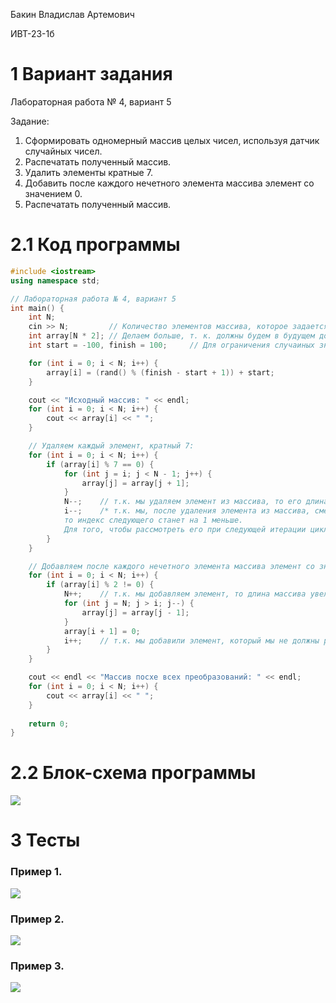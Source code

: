 Бакин Владислав Артемович

ИВТ-23-1б

# 1 Вариант задания

Лабораторная работа № 4, вариант 5

Задание:
1. Сформировать одномерный массив целых чисел, используя датчик случайных чисел.
2. Распечатать полученный массив.
3. Удалить элементы кратные 7.
4. Добавить после каждого нечетного элемента массива элемент со значением 0.
5. Распечатать полученный массив.

# 2.1 Код программы

```cpp
#include <iostream>
using namespace std;

// Лабораторная работа № 4, вариант 5
int main() {
    int N;
    cin >> N;         // Количество элементов массива, которое задается пользователем.
    int array[N * 2]; // Делаем больше, т. к. должны будем в будущем добавлять элементы, в случае нахождения нечетных.
    int start = -100, finish = 100;     // Для ограничения случаиных значений элементов массива от -100 до 100.

    for (int i = 0; i < N; i++) {
        array[i] = (rand() % (finish - start + 1)) + start;
    }

    cout << "Исходный массив: " << endl;
    for (int i = 0; i < N; i++) {
        cout << array[i] << " ";
    }

    // Удаляем каждый элемент, кратный 7:
    for (int i = 0; i < N; i++) {
        if (array[i] % 7 == 0) {
            for (int j = i; j < N - 1; j++) {
                array[j] = array[j + 1];
            }
            N--;    // т.к. мы удаляем элемент из массива, то его длина становится на 1 меньше.
            i--;    /* т.к. мы, после удаления элемента из массива, смещаем остальные элементы, 
            то индекс следующего станет на 1 меньше. 
            Для того, чтобы рассмотреть его при следующей итерации цикла, мы должны уменьшить i на 1. */
        }
    }

    // Добавляем после каждого нечетного элемента массива элемент со значением 0:
    for (int i = 0; i < N; i++) {
        if (array[i] % 2 != 0) {
            N++;    // т.к. мы добавляем элемент, то длина массива увеличивается на 1.
            for (int j = N; j > i; j--) {
                array[j] = array[j - 1]; 
            }
            array[i + 1] = 0;
            i++;    // т.к. мы добавили элемент, который мы не должны рассматривать при следующей итерации цикла, то увеличиваем i на 1
        }
    }

    cout << endl << "Массив посхе всех преобразований: " << endl;
    for (int i = 0; i < N; i++) {
        cout << array[i] << " ";
    }
    
    return 0;
}
```

# 2.2 Блок-схема программы

<image src="4_5.png">

# 3 Тесты

### Пример 1.

<image src="test_1.png">

### Пример 2.

<image src="test_2.png">

### Пример 3.

<image src="test_3.png">

